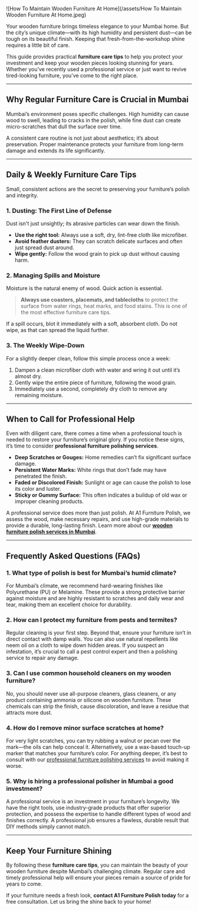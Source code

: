 ![How To Maintain Wooden Furniture At Home](/assets/How To Maintain Wooden Furniture At Home.jpeg)

Your wooden furniture brings timeless elegance to your Mumbai home. But the city’s unique climate—with its high humidity and persistent dust—can be tough on its beautiful finish. Keeping that fresh-from-the-workshop shine requires a little bit of care.

This guide provides practical **furniture care tips** to help you protect your investment and keep your wooden pieces looking stunning for years. Whether you’ve recently used a professional service or just want to revive tired-looking furniture, you’ve come to the right place.

---

## Why Regular Furniture Care is Crucial in Mumbai

Mumbai’s environment poses specific challenges. High humidity can cause wood to swell, leading to cracks in the polish, while fine dust can create micro-scratches that dull the surface over time.

A consistent care routine is not just about aesthetics; it’s about preservation. Proper maintenance protects your furniture from long-term damage and extends its life significantly.

---

## Daily & Weekly Furniture Care Tips

Small, consistent actions are the secret to preserving your furniture’s polish and integrity.

### 1. Dusting: The First Line of Defense
Dust isn't just unsightly; its abrasive particles can wear down the finish. 

- **Use the right tool:** Always use a soft, dry, lint-free cloth like microfiber.
- **Avoid feather dusters:** They can scratch delicate surfaces and often just spread dust around.
- **Wipe gently:** Follow the wood grain to pick up dust without causing harm.

### 2. Managing Spills and Moisture
Moisture is the natural enemy of wood. Quick action is essential.

> **Always use coasters, placemats, and tablecloths** to protect the surface from water rings, heat marks, and food stains. This is one of the most effective furniture care tips.

If a spill occurs, blot it immediately with a soft, absorbent cloth. Do not wipe, as that can spread the liquid further.

### 3. The Weekly Wipe-Down
For a slightly deeper clean, follow this simple process once a week:

1. Dampen a clean microfiber cloth with water and wring it out until it’s almost dry.
2. Gently wipe the entire piece of furniture, following the wood grain.
3. Immediately use a second, completely dry cloth to remove any remaining moisture.

---

## When to Call for Professional Help

Even with diligent care, there comes a time when a professional touch is needed to restore your furniture’s original glory. If you notice these signs, it’s time to consider **professional furniture polishing services**.

- **Deep Scratches or Gouges:** Home remedies can’t fix significant surface damage.
- **Persistent Water Marks:** White rings that don’t fade may have penetrated the finish.
- **Faded or Discolored Finish:** Sunlight or age can cause the polish to lose its color and luster.
- **Sticky or Gummy Surface:** This often indicates a buildup of old wax or improper cleaning products.

A professional service does more than just polish. At A1 Furniture Polish, we assess the wood, make necessary repairs, and use high-grade materials to provide a durable, long-lasting finish. Learn more about our [**wooden furniture polish services in Mumbai**](/wooden-furniture-polish).

---

## Frequently Asked Questions (FAQs)

### 1. What type of polish is best for Mumbai’s humid climate?
For Mumbai’s climate, we recommend hard-wearing finishes like Polyurethane (PU) or Melamine. These provide a strong protective barrier against moisture and are highly resistant to scratches and daily wear and tear, making them an excellent choice for durability.

### 2. How can I protect my furniture from pests and termites?
Regular cleaning is your first step. Beyond that, ensure your furniture isn’t in direct contact with damp walls. You can also use natural repellents like neem oil on a cloth to wipe down hidden areas. If you suspect an infestation, it’s crucial to call a pest control expert and then a polishing service to repair any damage.

### 3. Can I use common household cleaners on my wooden furniture?
No, you should never use all-purpose cleaners, glass cleaners, or any product containing ammonia or silicone on wooden furniture. These chemicals can strip the finish, cause discoloration, and leave a residue that attracts more dust.

### 4. How do I remove minor surface scratches at home?
For very light scratches, you can try rubbing a walnut or pecan over the mark—the oils can help conceal it. Alternatively, use a wax-based touch-up marker that matches your furniture’s color. For anything deeper, it’s best to consult with our [professional furniture polishing services](/services) to avoid making it worse.

### 5. Why is hiring a professional polisher in Mumbai a good investment?
A professional service is an investment in your furniture’s longevity. We have the right tools, use industry-grade products that offer superior protection, and possess the expertise to handle different types of wood and finishes correctly. A professional job ensures a flawless, durable result that DIY methods simply cannot match.

---

## Keep Your Furniture Shining

By following these **furniture care tips**, you can maintain the beauty of your wooden furniture despite Mumbai’s challenging climate. Regular care and timely professional help will ensure your pieces remain a source of pride for years to come.

If your furniture needs a fresh look, **contact A1 Furniture Polish today** for a free consultation. Let us bring the shine back to your home!